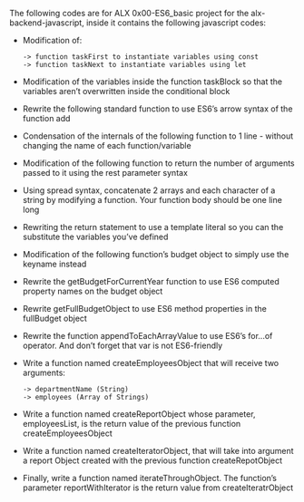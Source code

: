The following codes are for ALX 0x00-ES6_basic project for the alx-backend-javascript, inside it contains the following javascript codes:

* Modification of:

      -> function taskFirst to instantiate variables using const
      -> function taskNext to instantiate variables using let

* Modification of the variables inside the function taskBlock so that the variables aren’t overwritten inside the conditional block
* Rewrite the following standard function to use ES6’s arrow syntax of the function add
* Condensation of the internals of the following function to 1 line - without changing the name of each function/variable
* Modification of the following function to return the number of arguments passed to it using the rest parameter syntax
* Using spread syntax, concatenate 2 arrays and each character of a string by modifying a function. Your function body should be one line   long
* Rewriting the return statement to use a template literal so you can the substitute the variables you’ve defined
* Modification of the following function’s budget object to simply use the keyname instead
* Rewrite the getBudgetForCurrentYear function to use ES6 computed property names on the budget object
* Rewrite getFullBudgetObject to use ES6 method properties in the fullBudget object
* Rewrite the function appendToEachArrayValue to use ES6’s for...of operator. And don’t forget that var is not ES6-friendly
* Write a function named createEmployeesObject that will receive two arguments:

      -> departmentName (String)
      -> employees (Array of Strings)

* Write a function named createReportObject whose parameter, employeesList, is the return value of the previous function 
  createEmployeesObject
* Write a function named createIteratorObject, that will take into argument a report Object created with the previous function 
  createRepotObject
* Finally, write a function named iterateThroughObject. The function’s parameter reportWithIterator is the return value from 
  createIteratrObject
